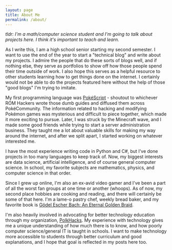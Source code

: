 ```yaml
---
layout: page
title: About Me
permalink: /about/
---
```

_tldr: I'm a math/computer science student and I'm going to talk about projects here. I think it's important to teach and learn._

As I write this, I am a high school senior starting my second semester. I want to use the end of the year to start a "technical blog" and write about my projects. I admire the people that do these sorts of blogs well, and if nothing else, they serve as portfolios to show off how those people spend their time outside of work. I also hope this serves as a helpful resource to other students learning how to get things done on the internet. I certainly would not be able to do the projects featured here without the help of those "good blogs" I'm trying to imitate.

My first programming language was [PokéScript](https://www.pokecommunity.com/showthread.php?t=81691) - shoutout to whichever ROM Hackers wrote those dumb guides and diffused them across PokéCommunity. The information related to hacking and modifying Pokémon games was mysterious and difficult to piece together, which made it more exciting to pursue. Later, I was struck by the Minecraft wave, and I made some good friends while trying to start a server administration business. They taught me a lot about valuable skills for making my way around the internet, and after we split apart, I started working on whatever interested me.

I have the most experience writing code in Python and C#, but I've done projects in too many languages to keep track of. Now, my biggest interests are data science, artificial intelligence, and of course general computer science. In school, my favorite subjects are mathematics, physics, and computer science in that order.

Since I grew up online, I'm also an ex-avid video gamer and I've been a part of all the worst fan groups at one time or another (whoops). As of now, my second place hobbies are cooking and reading, and there will certainly be some of that here. I'm a lame-o pastry chef, weekly bread baker, and my favorite book is [Gödel Escher Bach: An Eternal Golden Braid](https://en.wikipedia.org/wiki/G%C3%B6del,_Escher,_Bach).

I'm also heavily involved in advocating for better technology education through my organization, [PolkHacks](www.polkhacks.com). My experience with technology gives me a unique understanding of how much there is to know, and how poorly computer science/general IT is taught in schools. I want to make technology more accessible to students through better curriculum and good explanations, and I hope that goal is reflected in my posts here too.